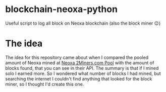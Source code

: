 # blockchain-neoxa-python
Useful script to log all block on Neoxa blockchain (also the block miner 😉)

# The idea 
The idea for this repository came about when I compared the pooled amount of Neoxa mined at [Neoxa 2Miners.com Pool](https://neox.2miners.com/)  with the amount of blocks found, that you can see in their API. The summary is that if I mined solo I earned more. So I wondered what number of blocks I had mined, but searching the internet I couldn't find anything that looked for the block miner, so I thought I'd create this one.
